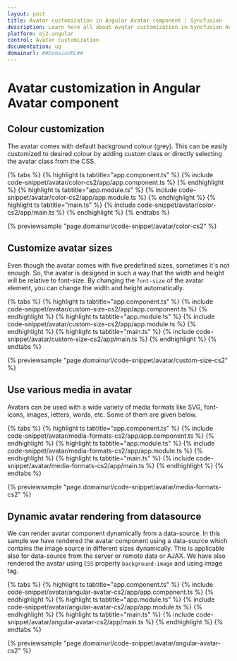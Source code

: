 ```yaml
---
layout: post
title: Avatar customization in Angular Avatar component | Syncfusion
description: Learn here all about Avatar customization in Syncfusion Angular Avatar component of Syncfusion Essential JS 2 and more.
platform: ej2-angular
control: Avatar customization 
documentation: ug
domainurl: ##DomainURL##
---
```


# Avatar customization in Angular Avatar component

## Colour customization

The avatar comes with default background colour (grey). This can be easily customized to desired colour
by adding custom class or directly selecting the avatar class from the CSS.

{% tabs %}
{% highlight ts tabtitle="app.component.ts" %}
{% include code-snippet/avatar/color-cs2/app/app.component.ts %}
{% endhighlight %}
{% highlight ts tabtitle="app.module.ts" %}
{% include code-snippet/avatar/color-cs2/app/app.module.ts %}
{% endhighlight %}
{% highlight ts tabtitle="main.ts" %}
{% include code-snippet/avatar/color-cs2/app/main.ts %}
{% endhighlight %}
{% endtabs %}
  
{% previewsample "page.domainurl/code-snippet/avatar/color-cs2" %}

## Customize avatar sizes

Even though the avatar comes with five predefined sizes, sometimes it's not enough. So, the avatar is
designed in such a way that the width and height will be relative to font-size. By changing the
`font-size` of the avatar element, you can change the width and height automatically.

{% tabs %}
{% highlight ts tabtitle="app.component.ts" %}
{% include code-snippet/avatar/custom-size-cs2/app/app.component.ts %}
{% endhighlight %}
{% highlight ts tabtitle="app.module.ts" %}
{% include code-snippet/avatar/custom-size-cs2/app/app.module.ts %}
{% endhighlight %}
{% highlight ts tabtitle="main.ts" %}
{% include code-snippet/avatar/custom-size-cs2/app/main.ts %}
{% endhighlight %}
{% endtabs %}
  
{% previewsample "page.domainurl/code-snippet/avatar/custom-size-cs2" %}

## Use various media in avatar

Avatars can be used with a wide variety of media formats like SVG, font-icons, images, letters, words,
etc. Some of them are given below.

{% tabs %}
{% highlight ts tabtitle="app.component.ts" %}
{% include code-snippet/avatar/media-formats-cs2/app/app.component.ts %}
{% endhighlight %}
{% highlight ts tabtitle="app.module.ts" %}
{% include code-snippet/avatar/media-formats-cs2/app/app.module.ts %}
{% endhighlight %}
{% highlight ts tabtitle="main.ts" %}
{% include code-snippet/avatar/media-formats-cs2/app/main.ts %}
{% endhighlight %}
{% endtabs %}
  
{% previewsample "page.domainurl/code-snippet/avatar/media-formats-cs2" %}

## Dynamic avatar rendering from datasource

We can render avatar component dynamically from a data-source. In this sample we have rendered the avatar component
using a data-source which contains the image source in different sizes dynamically. This is applicable also for
data-source from the server or remote data or AJAX. We have also rendered the avatar using `CSS` property
`background-image` and using image tag.

{% tabs %}
{% highlight ts tabtitle="app.component.ts" %}
{% include code-snippet/avatar/angular-avatar-cs2/app/app.component.ts %}
{% endhighlight %}
{% highlight ts tabtitle="app.module.ts" %}
{% include code-snippet/avatar/angular-avatar-cs2/app/app.module.ts %}
{% endhighlight %}
{% highlight ts tabtitle="main.ts" %}
{% include code-snippet/avatar/angular-avatar-cs2/app/main.ts %}
{% endhighlight %}
{% endtabs %}
  
{% previewsample "page.domainurl/code-snippet/avatar/angular-avatar-cs2" %}
